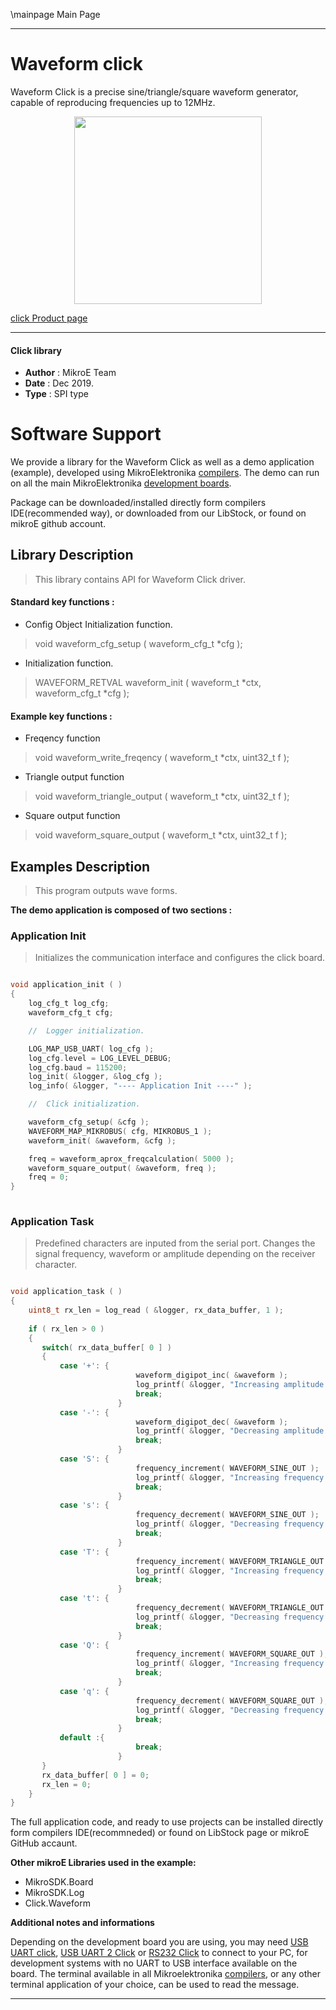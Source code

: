 \mainpage Main Page
 
 



---
# Waveform  click

Waveform Click is a precise sine/triangle/square waveform generator, capable of reproducing frequencies up to 12MHz.

<p align="center">
  <img src="https://download.mikroe.com/images/click_for_ide/waveform_click.png" height=300px>
</p>

[click Product page](https://www.mikroe.com/waveform-click)

---


#### Click library 

- **Author**        : MikroE Team
- **Date**          : Dec 2019.
- **Type**          : SPI type


# Software Support

We provide a library for the Waveform Click 
as well as a demo application (example), developed using MikroElektronika 
[compilers](https://shop.mikroe.com/compilers). 
The demo can run on all the main MikroElektronika [development boards](https://shop.mikroe.com/development-boards).

Package can be downloaded/installed directly form compilers IDE(recommended way), or downloaded from our LibStock, or found on mikroE github account. 

## Library Description

> This library contains API for Waveform Click driver.

#### Standard key functions :

- Config Object Initialization function.
> void waveform_cfg_setup ( waveform_cfg_t *cfg ); 
 
- Initialization function.
> WAVEFORM_RETVAL waveform_init ( waveform_t *ctx, waveform_cfg_t *cfg );


#### Example key functions :

- Freqency function
> void waveform_write_freqency ( waveform_t *ctx, uint32_t f );
 
- Triangle output function
> void waveform_triangle_output ( waveform_t *ctx, uint32_t f );

- Square output function
> void waveform_square_output ( waveform_t *ctx, uint32_t f );

## Examples Description

> This program outputs wave forms.

**The demo application is composed of two sections :**

### Application Init 

> Initializes the communication interface and configures the click board.

```c

void application_init ( )
{
    log_cfg_t log_cfg;
    waveform_cfg_t cfg;

    //  Logger initialization.

    LOG_MAP_USB_UART( log_cfg );
    log_cfg.level = LOG_LEVEL_DEBUG;
    log_cfg.baud = 115200;
    log_init( &logger, &log_cfg );
    log_info( &logger, "---- Application Init ----" );

    //  Click initialization.

    waveform_cfg_setup( &cfg );
    WAVEFORM_MAP_MIKROBUS( cfg, MIKROBUS_1 );
    waveform_init( &waveform, &cfg );

    freq = waveform_aprox_freqcalculation( 5000 );
    waveform_square_output( &waveform, freq );
    freq = 0;
}
  
```

### Application Task

> Predefined characters are inputed from the serial port.
> Changes the signal frequency, waveform or amplitude depending on the receiver character.

```c

void application_task ( )
{
    uint8_t rx_len = log_read ( &logger, rx_data_buffer, 1 );
    
    if ( rx_len > 0 ) 
    {
       switch( rx_data_buffer[ 0 ] )
       {
           case '+': {
                            waveform_digipot_inc( &waveform );
                            log_printf( &logger, "Increasing amplitude of the current wave.\r\n" );
                            break;
                        }
           case '-': {
                            waveform_digipot_dec( &waveform );
                            log_printf( &logger, "Decreasing amplitude of the current wave.\r\n" );
                            break;
                        }
           case 'S': {
                            frequency_increment( WAVEFORM_SINE_OUT );
                            log_printf( &logger, "Increasing frequency of the sine wave.\r\n" );
                            break;
                        }
           case 's': {
                            frequency_decrement( WAVEFORM_SINE_OUT );
                            log_printf( &logger, "Decreasing frequency of the sine wave.\r\n" );
                            break;
                        }
           case 'T': {
                            frequency_increment( WAVEFORM_TRIANGLE_OUT );
                            log_printf( &logger, "Increasing frequency of the triangle wave.\r\n" );
                            break;
                        }
           case 't': {
                            frequency_decrement( WAVEFORM_TRIANGLE_OUT );
                            log_printf( &logger, "Decreasing frequency of the triangle wave.\r\n" );
                            break;
                        }
           case 'Q': {
                            frequency_increment( WAVEFORM_SQUARE_OUT );
                            log_printf( &logger, "Increasing frequency of the square wave.\r\n" );
                            break;
                        }
           case 'q': {
                            frequency_decrement( WAVEFORM_SQUARE_OUT );
                            log_printf( &logger, "Decreasing frequency of the square wave.\r\n" );
                            break;
                        }
           default :{
                            break;
                        }
       }
       rx_data_buffer[ 0 ] = 0;
       rx_len = 0;
    }
}

```

The full application code, and ready to use projects can be  installed directly form compilers IDE(recommneded) or found on LibStock page or mikroE GitHub accaunt.

**Other mikroE Libraries used in the example:** 

- MikroSDK.Board
- MikroSDK.Log
- Click.Waveform

**Additional notes and informations**

Depending on the development board you are using, you may need 
[USB UART click](https://shop.mikroe.com/usb-uart-click), 
[USB UART 2 Click](https://shop.mikroe.com/usb-uart-2-click) or 
[RS232 Click](https://shop.mikroe.com/rs232-click) to connect to your PC, for 
development systems with no UART to USB interface available on the board. The 
terminal available in all Mikroelektronika 
[compilers](https://shop.mikroe.com/compilers), or any other terminal application 
of your choice, can be used to read the message.



---
